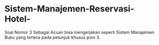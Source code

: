 # Sistem-Manajemen-Reservasi-Hotel-
Soal Nomor 3 Sebagai Acuan bisa mengerjakan seperti Sistem Manajemen Buku yang tertera pada petunjuk khusus poin 3.
